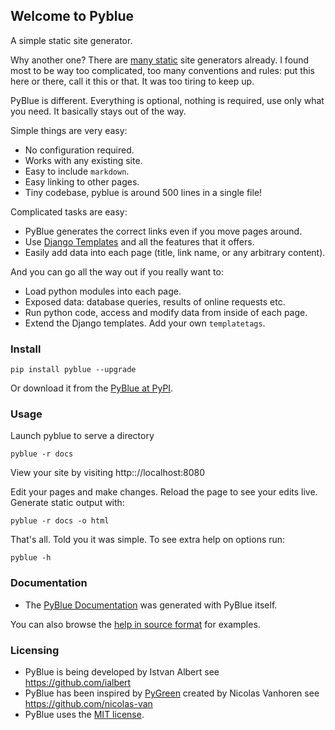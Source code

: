 ## Welcome to Pyblue

A simple static site generator.

Why another one? There are [many static](https://www.staticgen.com/) site
generators already. I found most to be way too complicated,
too many conventions and rules: put this here or there, call it this or that.
It was too tiring to keep up.

PyBlue is different. Everything is optional, nothing is required,
use only what you need. It basically stays out of the way.

Simple things are very easy:

- No configuration required.
- Works with any existing site.
- Easy to include `markdown`.
- Easy linking to other pages.
- Tiny codebase, pyblue is around 500 lines in a single file!

Complicated tasks are easy:

- PyBlue generates the correct links even if you move pages around.
- Use [Django Templates][django_templates] and all the features that it offers.
- Easily add data into each page (title, link name, or any arbitrary content).

And you can go all the way out if you really want to:

- Load python modules into each page.
- Exposed data: database queries, results of online requests etc.
- Run python code, access and modify data from inside of each page.
- Extend the Django templates. Add your own `templatetags`.

### Install

    pip install pyblue --upgrade

Or download it from the [PyBlue at PyPI](https://pypi.python.org/pypi/pyblue/).

### Usage

Launch pyblue to serve a directory

    pyblue -r docs

View your site by visiting http:://localhost:8080

Edit your pages and make changes. Reload the page to see your edits live.
Generate static output with:

    pyblue -r docs -o html

That's all. Told you it was simple. To see extra help on options run:

    pyblue -h

### Documentation

* The [PyBlue Documentation][docs-html] was generated with PyBlue itself.

You can also browse the [help in source format][docs-src] for examples.

### Licensing

* PyBlue is being developed by Istvan Albert see https://github.com/ialbert
* PyBlue has been inspired by [PyGreen][pygreen] created by Nicolas Vanhoren see https://github.com/nicolas-van
* PyBlue uses the [MIT license][license].

[docs-src]: https://github.com/ialbert/pyblue/tree/master/docs
[docs-html]: https://ialbert.github.io/pyblue/
[django]: https://www.djangoproject.com/
[markdown]: https://en.wikipedia.org/wiki/Markdown
[pygreen]: https://github.com/nicolas-van/pygreen
[license]: https://github.com/ialbert/pyblue/blob/master/LICENSE.txt
[django_templates]: https://docs.djangoproject.com/en/1.9/ref/templates/language/

